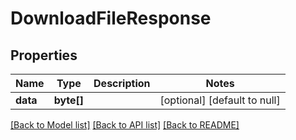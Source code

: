 # DownloadFileResponse
## Properties

| Name | Type | Description | Notes |
|------------ | ------------- | ------------- | -------------|
| **data** | **byte[]** |  | [optional] [default to null] |

[[Back to Model list]](../README.md#documentation-for-models) [[Back to API list]](../README.md#documentation-for-api-endpoints) [[Back to README]](../README.md)

